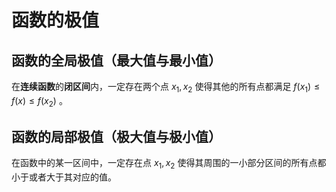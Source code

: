 # 函数的极值

## 函数的全局极值（最大值与最小值）

在**连续函数**的**闭区间**内，一定存在两个点 $x_1,x_2$ 使得其他的所有点都满足 $f(x_1) \leq f(x) \leq f(x_2)$ 。

## 函数的局部极值（极大值与极小值）

在函数中的某一区间中，一定存在点 $x_1,x_2$ 使得其周围的一小部分区间的所有点都小于或者大于其对应的值。